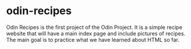 # odin-recipes
Odin Recipes is the first project of the Odin Project. It is a simple recipe website that will have a main index page and include pictures of recipes. The main goal is to practice what we have learned about HTML so far.
